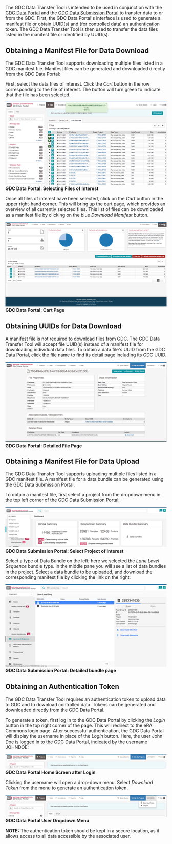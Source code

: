 

The GDC Data Transfer Tool is intended to be used in conjunction with the [GDC Data Portal](https://gdc-portal.nci.nih.gov) and the [GDC Data Submission Portal](https://gdc-portal.nci.nih.gov/submission/) to transfer data to or from the GDC. First, the GDC Data Portal&#39;s interface is used to generate a manifest file or obtain UUID(s) and (for controlled data) an authentication token. The GDC Data Transfer Tool is then used to transfer the data files listed in the manifest file or identified by UUID(s).

## Obtaining a Manifest File for Data Download

The GDC Data Transfer Tool supports downloading multiple files listed in a GDC manifest file. Manifest files can be generated and downloaded directly from the GDC Data Portal:

First, select the data files of interest. Click the *Cart* button in the row corresponding to the file of interest. The button will turn green to indicate that the file has been selected.

![GDC Data Portal: Selecting Files of Interest](images/04-01_Data-Portal-Selecting-Files.png)
**GDC Data Portal: Selecting Files of Interest**

Once all files of interest have been selected, click on the *Cart* button in the upper right-hand corner. This will bring up the cart page, which provides an overview of all currently selected files. This list of files can be downloaded as a manifest file by clicking on the blue *Download Manifest* button.

![GDC Data Portal: Cart Page](images/04-02-Data-Portal-Cart-Page.png)
**GDC Data Portal: Cart Page**

## Obtaining UUIDs for Data Download

A manifest file is not required to download files from GDC. The GDC Data Transfer Tool will accept file UUID(s) instead of a manifest file for downloading individual data files. To obtain a data file's UUID from the GDC Data Portal, click the file name to find its detail page including its GDC UUID.

![GDC Data Portal: Detailed File Page](images/04-03-data-portal-file-detail-page.png)
**GDC Data Portal: Detailed File Page**

## Obtaining a Manifest File for Data Upload

The GDC Data Transfer Tool supports uploading multiple files listed in a GDC manifest file. A manifest file for a data bundle can be generated using the GDC Data Submission Portal.

To obtain a manifest file, first select a project from the dropdown menu in the top left corner of the GDC Data Submission Portal:

![GDC Data Submission Portal: Select Project of Interest](images/04-04_Submission-Portal-select-project.png)
**GDC Data Submission Portal: Select Project of Interest**

Select a type of Data Bundle on the left; here we selected the *Lane Level Sequence* bundle type. In the middle pane you will see a list of data bundles in the project. Select a data bundle to be uploaded, and download the corresponding manifest file by clicking the link on the right:

![GDC Data Submission Portal: Detailed bundle page](images/04-05_submission-portal-download-manifest.png)
**GDC Data Submission Portal: Detailed bundle page**

## Obtaining an Authentication Token

The GDC Data Transfer Tool requires an authentication token to upload data to GDC and to download controlled data. Tokens can be generated and downloaded directly from the GDC Data Portal.

To generate a token, first log in to the GDC Data Portal by clicking the *Login* button in the top right corner of the page. This will redirect to the eRA Commons login page. After successful authentication, the GDC Data Portal will display the username in place of the *Login* button. Here, the user John Doe&nbsp;is logged in to the GDC Data Portal, indicated by the username JOHNDOE:

![GDC Data Portal Home Screen after Login](images/04-06_gdc-data-portal-home-screen-after-login.png)
**GDC Data Portal Home Screen after Login**

Clicking the username will open a drop-down menu. Select *Download Token* from the menu to generate an authentication token.

![GDC Data Portal User Dropdown Menu](images/04-07-data-portal-user-dropdown-menu.png)
**GDC Data Portal User Dropdown Menu**

**NOTE:** The authentication token should be kept in a secure location, as it allows access to all data accessible by the associated user.
